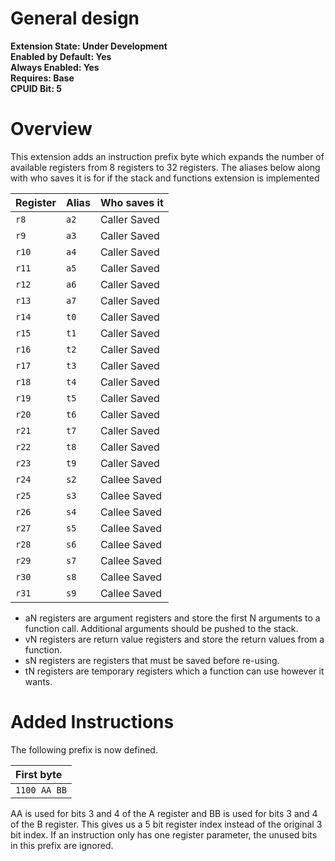 # General design

**Extension State: Under Development**  
**Enabled by Default: Yes**  
**Always Enabled: Yes**  
**Requires: Base**  
**CPUID Bit: 5**

# Overview

This extension adds an instruction prefix byte which expands the number of available registers from 8 registers to 32 registers. The aliases below along with who saves it is for if the stack and functions extension is implemented

| Register | Alias | Who saves it |
|----------|-------|--------------|
| `r8`     | `a2`  | Caller Saved |
| `r9`     | `a3`  | Caller Saved |
| `r10`    | `a4`  | Caller Saved |
| `r11`    | `a5`  | Caller Saved |
| `r12`    | `a6`  | Caller Saved |
| `r13`    | `a7`  | Caller Saved |
| `r14`    | `t0`  | Caller Saved |
| `r15`    | `t1`  | Caller Saved |
| `r16`    | `t2`  | Caller Saved |
| `r17`    | `t3`  | Caller Saved |
| `r18`    | `t4`  | Caller Saved |
| `r19`    | `t5`  | Caller Saved |
| `r20`    | `t6`  | Caller Saved |
| `r21`    | `t7`  | Caller Saved |
| `r22`    | `t8`  | Caller Saved |
| `r23`    | `t9`  | Caller Saved |
| `r24`    | `s2`  | Callee Saved |
| `r25`    | `s3`  | Callee Saved |
| `r26`    | `s4`  | Callee Saved |
| `r27`    | `s5`  | Callee Saved |
| `r28`    | `s6`  | Callee Saved |
| `r29`    | `s7`  | Callee Saved |
| `r30`    | `s8`  | Callee Saved |
| `r31`    | `s9`  | Callee Saved |

- aN registers are argument registers and store the first N arguments to a function call. Additional arguments should be pushed to the stack.
- vN registers are return value registers and store the return values from a function.
- sN registers are registers that must be saved before re-using.
- tN registers are temporary registers which a function can use however it wants.

# Added Instructions

The following prefix is now defined.

| First byte   |
|:-------------|
| `1100 AA BB` |

AA is used for bits 3 and 4 of the A register and BB is used for bits 3 and 4 of the B register. This gives us a 5 bit register index instead of the original 3 bit index. If an instruction only has one register parameter, the unused bits in this prefix are ignored.
